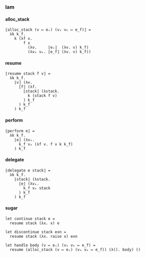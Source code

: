 ### lam

#### alloc_stack

```
⟦alloc_stack (v ↦ eᵥ) (vₑ vₖ ↦ e_f)⟧ =
  λk k_f.
    k (λf x.
        f x
          (λv.     ⟦eᵥ⟧  (λv. v) k_f)
          (λvₑ vₖ. ⟦e_f⟧ (λv. v) k_f))
```

#### resume

```
⟦resume stack f v⟧ =
  λk k_f.
    ⟦v⟧ (λv.
      ⟦f⟧ (λf.
        ⟦stack⟧ (λstack.
          k (stack f v)
        ) k_f
      ) k_f
    ) k_f
```

#### perform

```
⟦perform e⟧ =
  λk k_f.
    ⟦e⟧ (λvₑ.
      k_f vₑ (λf v. f v k k_f)
    ) k_f
```

#### delegate

```
⟦delegate e stack⟧ =
  λk k_f.
    ⟦stack⟧ (λstack.
      ⟦e⟧ (λvₑ.
        k_f vₑ stack
      ) k_f
    ) k_f
```

#### sugar

```
let continue stack e =
  resume stack (λx. x) e

let discontinue stack exn =
  resume stack (λx. raise x) exn

let handle body (v ↦ eᵥ) (vₑ vₖ ↦ e_f) =
  resume (alloc_stack (v ↦ eᵥ) (vₑ vₖ ↦ e_f)) (λ(). body) ()
```
